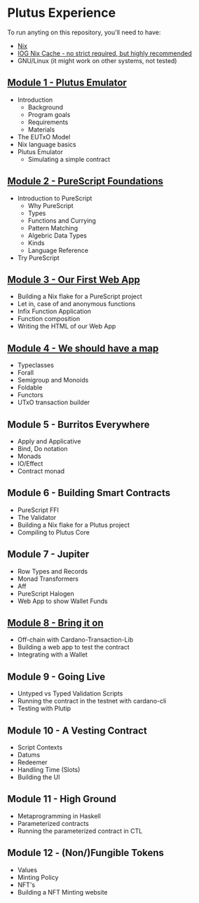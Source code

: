 # Plutus Experience

To run anyting on this repository, you'll need to have:

- [Nix](https://nixos.org)
- [IOG Nix Cache - no strict required, but highly recommended](https://input-output-hk.github.io/haskell.nix/tutorials/getting-started.html#setting-up-the-binary-cache)
- GNU/Linux (it might work on other systems, not tested)

## [Module 1 - Plutus Emulator](modules/M01-plutus-emulator)

- Introduction
  - Background
  - Program goals
  - Requirements
  - Materials
- The EUTxO Model
- Nix language basics
- Plutus Emulator
  - Simulating a simple contract

## [Module 2 - PureScript Foundations](modules/M02-purescript-foundations)
- Introduction to PureScript
  - Why PureScript
  - Types
  - Functions and Currying
  - Pattern Matching
  - Algebric Data Types
  - Kinds
  - Language Reference
- Try PureScript

## [Module 3 - Our First Web App](modules/M03-our-first-web-app)

- Building a Nix flake for a PureScript project
- Let in, case of and anonymous functions
- Infix Function Application
- Function composition
- Writing the HTML of our Web App

## [Module 4 - We should have a map](modules/M04-we-should-have-a-map)

- Typeclasses
- Forall
- Semigroup and Monoids
- Foldable
- Functors
- UTxO transaction builder

## Module 5 - Burritos Everywhere

- Apply and Applicative
- Bind, Do notation
- Monads
- IO/Effect
- Contract monad

## Module 6 - Building Smart Contracts

- PureScript FFI
- The Validator
- Building a Nix flake for a Plutus project
- Compiling to Plutus Core

## Module 7 - Jupiter

- Row Types and Records
- Monad Transformers
- Aff
- PureScript Halogen
- Web App to show Wallet Funds

## [Module 8 - Bring it on](modules/M08-bring-it-on)

- Off-chain with Cardano-Transaction-Lib
- Building a web app to test the contract
- Integrating with a Wallet

## Module 9 - Going Live

- Untyped vs Typed Validation Scripts
- Running the contract in the testnet with cardano-cli
- Testing with Plutip

## Module 10 - A Vesting Contract

- Script Contexts
- Datums
- Redeemer
- Handling Time (Slots)
- Building the UI

## Module 11 - High Ground

- Metaprogramming in Haskell
- Parameterized contracts
- Running the parameterized contract in CTL

## Module 12 - (Non/)Fungible Tokens
- Values
- Minting Policy
- NFT's
- Building a NFT Minting website
